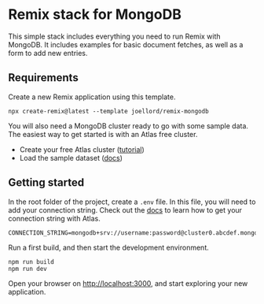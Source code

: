 # Remix stack for MongoDB

This simple stack includes everything you need to run Remix with MongoDB. It includes examples for basic document fetches, as well as a form to add new entries.

## Requirements

Create a new Remix application using this template.

```
npx create-remix@latest --template joellord/remix-mongodb
```

You will also need a MongoDB cluster ready to go with some sample data. The easiest way to get started is with an Atlas free cluster.

* Create your free Atlas cluster ([tutorial](https://www.mongodb.com/docs/atlas/tutorial/deploy-free-tier-cluster/))
* Load the sample dataset ([docs](https://www.mongodb.com/docs/atlas/sample-data/))

## Getting started
In the root folder of the project, create a `.env` file. In this file, you will need to add your connection string. Check out the [docs](https://www.mongodb.com/docs/guides/atlas/connection-string/) to learn how to get your connection string with Atlas.

```
CONNECTION_STRING=mongodb+srv://username:password@cluster0.abcdef.mongodb.net/myFirstDatabase
```

Run a first build, and then start the development environment.

```
npm run build
npm run dev
```

Open your browser on [http://localhost:3000](http://localhost:3000), and start exploring your new application.